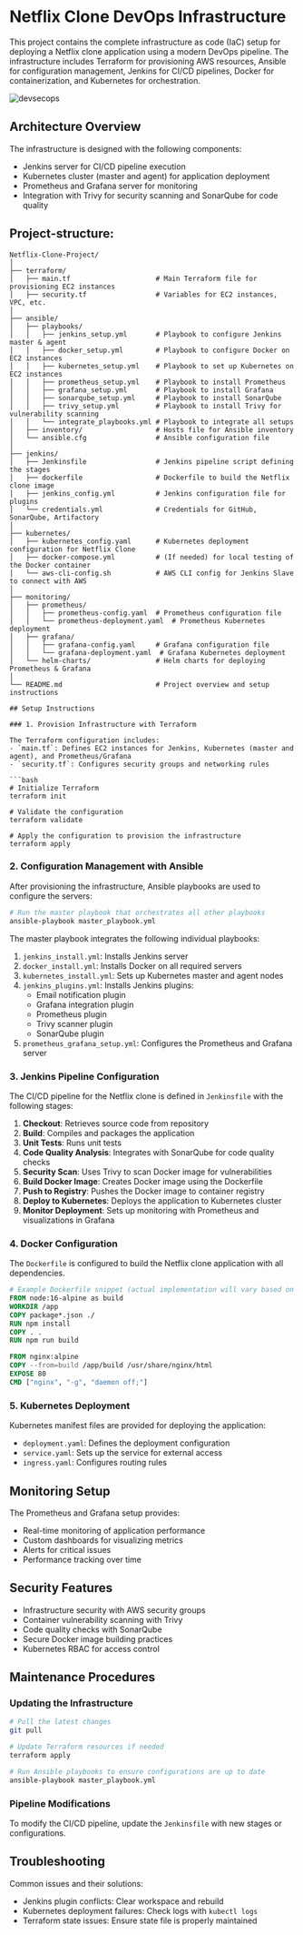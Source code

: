 # Netflix Clone DevOps Infrastructure

This project contains the complete infrastructure as code (IaC) setup for deploying a Netflix clone application using a modern DevOps pipeline. The infrastructure includes Terraform for provisioning AWS resources, Ansible for configuration management, Jenkins for CI/CD pipelines, Docker for containerization, and Kubernetes for orchestration.

![devsecops](https://imgur.com/vORuBnK.png)

## Architecture Overview

The infrastructure is designed with the following components:
- Jenkins server for CI/CD pipeline execution
- Kubernetes cluster (master and agent) for application deployment
- Prometheus and Grafana server for monitoring
- Integration with Trivy for security scanning and SonarQube for code quality

## Project-structure:

```plaintext
Netflix-Clone-Project/
│
├── terraform/
│   ├── main.tf                     # Main Terraform file for provisioning EC2 instances
│   ├── security.tf                 # Variables for EC2 instances, VPC, etc.
│
├── ansible/
│   ├── playbooks/
│   │   ├── jenkins_setup.yml       # Playbook to configure Jenkins master & agent
│   │   ├── docker_setup.yml        # Playbook to configure Docker on EC2 instances
│   │   ├── kubernetes_setup.yml    # Playbook to set up Kubernetes on EC2 instances
│   │   ├── prometheus_setup.yml    # Playbook to install Prometheus
│   │   ├── grafana_setup.yml       # Playbook to install Grafana
│   │   ├── sonarqube_setup.yml     # Playbook to install SonarQube
│   │   ├── trivy_setup.yml         # Playbook to install Trivy for vulnerability scanning
│   │   └── integrate_playbooks.yml # Playbook to integrate all setups
│   ├── inventory/                  # Hosts file for Ansible inventory
│   └── ansible.cfg                 # Ansible configuration file
│
├── jenkins/
│   ├── Jenkinsfile                 # Jenkins pipeline script defining the stages
│   ├── dockerfile                  # Dockerfile to build the Netflix clone image
│   ├── jenkins_config.yml          # Jenkins configuration file for plugins
│   └── credentials.yml             # Credentials for GitHub, SonarQube, Artifactory
│
├── kubernetes/
│   ├── kubernetes_config.yaml      # Kubernetes deployment configuration for Netflix Clone
│   ├── docker-compose.yml          # (If needed) for local testing of the Docker container
│   └── aws-cli-config.sh           # AWS CLI config for Jenkins Slave to connect with AWS
│
├── monitoring/
│   ├── prometheus/
│   │   ├── prometheus-config.yaml  # Prometheus configuration file
│   │   └── prometheus-deployment.yaml  # Prometheus Kubernetes deployment
│   ├── grafana/
│   │   ├── grafana-config.yaml     # Grafana configuration file
│   │   └── grafana-deployment.yaml  # Grafana Kubernetes deployment
│   └── helm-charts/                # Helm charts for deploying Prometheus & Grafana
│
└── README.md                       # Project overview and setup instructions

## Setup Instructions

### 1. Provision Infrastructure with Terraform

The Terraform configuration includes:
- `main.tf`: Defines EC2 instances for Jenkins, Kubernetes (master and agent), and Prometheus/Grafana
- `security.tf`: Configures security groups and networking rules

```bash
# Initialize Terraform
terraform init

# Validate the configuration
terraform validate

# Apply the configuration to provision the infrastructure
terraform apply
```

### 2. Configuration Management with Ansible

After provisioning the infrastructure, Ansible playbooks are used to configure the servers:

```bash
# Run the master playbook that orchestrates all other playbooks
ansible-playbook master_playbook.yml
```

The master playbook integrates the following individual playbooks:

1. `jenkins_install.yml`: Installs Jenkins server
2. `docker_install.yml`: Installs Docker on all required servers
3. `kubernetes_install.yml`: Sets up Kubernetes master and agent nodes
4. `jenkins_plugins.yml`: Installs Jenkins plugins:
   - Email notification plugin
   - Grafana integration plugin
   - Prometheus plugin
   - Trivy scanner plugin
   - SonarQube plugin
5. `prometheus_grafana_setup.yml`: Configures the Prometheus and Grafana server

### 3. Jenkins Pipeline Configuration

The CI/CD pipeline for the Netflix clone is defined in `Jenkinsfile` with the following stages:

1. **Checkout**: Retrieves source code from repository
2. **Build**: Compiles and packages the application
3. **Unit Tests**: Runs unit tests
4. **Code Quality Analysis**: Integrates with SonarQube for code quality checks
5. **Security Scan**: Uses Trivy to scan Docker image for vulnerabilities
6. **Build Docker Image**: Creates Docker image using the Dockerfile
7. **Push to Registry**: Pushes the Docker image to container registry
8. **Deploy to Kubernetes**: Deploys the application to Kubernetes cluster
9. **Monitor Deployment**: Sets up monitoring with Prometheus and visualizations in Grafana

### 4. Docker Configuration

The `Dockerfile` is configured to build the Netflix clone application with all dependencies.

```dockerfile
# Example Dockerfile snippet (actual implementation will vary based on tech stack)
FROM node:16-alpine as build
WORKDIR /app
COPY package*.json ./
RUN npm install
COPY . .
RUN npm run build

FROM nginx:alpine
COPY --from=build /app/build /usr/share/nginx/html
EXPOSE 80
CMD ["nginx", "-g", "daemon off;"]
```

### 5. Kubernetes Deployment

Kubernetes manifest files are provided for deploying the application:
- `deployment.yaml`: Defines the deployment configuration
- `service.yaml`: Sets up the service for external access
- `ingress.yaml`: Configures routing rules

## Monitoring Setup

The Prometheus and Grafana setup provides:
- Real-time monitoring of application performance
- Custom dashboards for visualizing metrics
- Alerts for critical issues
- Performance tracking over time

## Security Features

- Infrastructure security with AWS security groups
- Container vulnerability scanning with Trivy
- Code quality checks with SonarQube
- Secure Docker image building practices
- Kubernetes RBAC for access control

## Maintenance Procedures

### Updating the Infrastructure

```bash
# Pull the latest changes
git pull

# Update Terraform resources if needed
terraform apply

# Run Ansible playbooks to ensure configurations are up to date
ansible-playbook master_playbook.yml
```

### Pipeline Modifications

To modify the CI/CD pipeline, update the `Jenkinsfile` with new stages or configurations.

## Troubleshooting

Common issues and their solutions:
- Jenkins plugin conflicts: Clear workspace and rebuild
- Kubernetes deployment failures: Check logs with `kubectl logs`
- Terraform state issues: Ensure state file is properly maintained